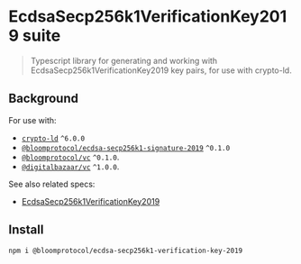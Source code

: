 # EcdsaSecp256k1VerificationKey2019 suite

> Typescript library for generating and working with EcdsaSecp256k1VerificationKey2019 key pairs, for use with crypto-ld.

## Background

For use with:
- [`crypto-ld`](https://github.com/digitalbazaar/crypto-ld) `^6.0.0`
- [`@bloomprotocol/ecdsa-secp256k1-signature-2019`](https://github.com/hellobloom/ssi-sdk/tree/main/packages/ecdsa-secp256k1-signature-2019) `^0.1.0`
- [`@bloomprotocol/vc`](https://github.com/hellobloom/ssi-sdk/tree/main/packages/vc) `^0.1.0`.
- [`@digitalbazaar/vc`](https://github.com/digitalbazaar/vc-js) `^1.0.0`.

See also related specs:

- [EcdsaSecp256k1VerificationKey2019](https://w3c-ccg.github.io/lds-ecdsa-secp256k1-2019/#dfn-ecdsasecp256k1verificationkey2019)

## Install

```
npm i @bloomprotocol/ecdsa-secp256k1-verification-key-2019
```
